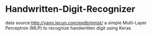 # Handwritten-Digit-Recognizer
data source:http://yann.lecun.com/exdb/mnist/
a simple Multi-Layer Perceptron (MLP) to recognize handwritten digit using Keras
